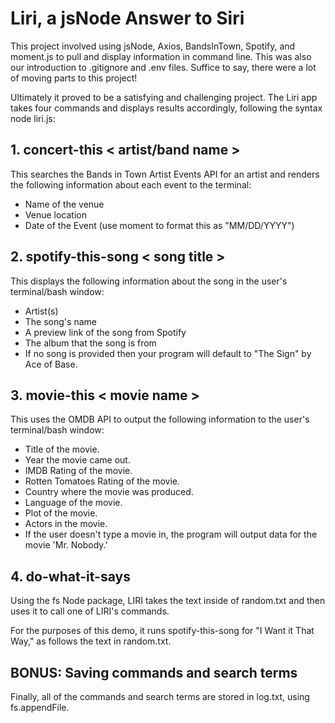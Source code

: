 # Liri, a jsNode Answer to Siri
This project involved using jsNode, Axios, BandsInTown, Spotify, and moment.js to pull and display information in command line. This was also our introduction to .gitignore and .env files. Suffice to say, there were a lot of moving parts to this project!

Ultimately it proved to be a satisfying and challenging project. The Liri app takes four commands and displays results accordingly, following the syntax node liri.js:

## 1. concert-this < artist/band name >
This searches the Bands in Town Artist Events API for an artist and renders the following information about each event to the terminal:

* Name of the venue
* Venue location
* Date of the Event (use moment to format this as "MM/DD/YYYY")

## 2. spotify-this-song < song title >
This displays the following information about the song in the user's terminal/bash window:

* Artist(s)
* The song's name
* A preview link of the song from Spotify
* The album that the song is from
* If no song is provided then your program will default to "The Sign" by Ace of Base.

## 3. movie-this < movie name >
This uses the OMDB API to output the following information to the user's terminal/bash window:

* Title of the movie.
* Year the movie came out.
* IMDB Rating of the movie.
* Rotten Tomatoes Rating of the movie.
* Country where the movie was produced.
* Language of the movie.
* Plot of the movie.
* Actors in the movie.
* If the user doesn't type a movie in, the program will output data for the movie 'Mr. Nobody.'

## 4. do-what-it-says
Using the fs Node package, LIRI takes the text inside of random.txt and then uses it to call one of LIRI's commands.

For the purposes of this demo, it runs spotify-this-song for "I Want it That Way," as follows the text in random.txt.

## BONUS: Saving commands and search terms
Finally, all of the commands and search terms are stored in log.txt, using fs.appendFile.
